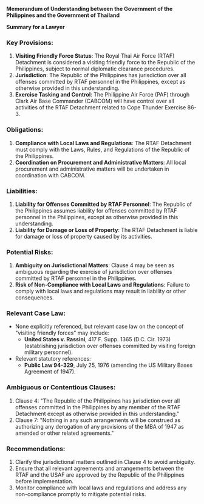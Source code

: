 **Memorandum of Understanding between the Government of the Philippines and the Government of Thailand**

**Summary for a Lawyer**

### Key Provisions:

1. **Visiting Friendly Force Status**: The Royal Thai Air Force (RTAF) Detachment is considered a visiting friendly force to the Republic of the Philippines, subject to normal diplomatic clearance procedures.
2. **Jurisdiction**: The Republic of the Philippines has jurisdiction over all offenses committed by RTAF personnel in the Philippines, except as otherwise provided in this understanding.
3. **Exercise Tasking and Control**: The Philippine Air Force (PAF) through Clark Air Base Commander (CABCOM) will have control over all activities of the RTAF Detachment related to Cope Thunder Exercise 86-3.

### Obligations:

1. **Compliance with Local Laws and Regulations**: The RTAF Detachment must comply with the Laws, Rules, and Regulations of the Republic of the Philippines.
2. **Coordination on Procurement and Administrative Matters**: All local procurement and administrative matters will be undertaken in coordination with CABCOM.

### Liabilities:

1. **Liability for Offenses Committed by RTAF Personnel**: The Republic of the Philippines assumes liability for offenses committed by RTAF personnel in the Philippines, except as otherwise provided in this understanding.
2. **Liability for Damage or Loss of Property**: The RTAF Detachment is liable for damage or loss of property caused by its activities.

### Potential Risks:

1. **Ambiguity on Jurisdictional Matters**: Clause 4 may be seen as ambiguous regarding the exercise of jurisdiction over offenses committed by RTAF personnel in the Philippines.
2. **Risk of Non-Compliance with Local Laws and Regulations**: Failure to comply with local laws and regulations may result in liability or other consequences.

### Relevant Case Law:

* None explicitly referenced, but relevant case law on the concept of "visiting friendly forces" may include:
	+ **United States v. Rassini**, 417 F. Supp. 1365 (D.C. Cir. 1973) (establishing jurisdiction over offenses committed by visiting foreign military personnel).
* Relevant statutory references:
	+ **Public Law 94-329**, July 25, 1976 (amending the US Military Bases Agreement of 1947).

### Ambiguous or Contentious Clauses:

1. Clause 4: "The Republic of the Philippines has jurisdiction over all offenses committed in the Philippines by any member of the RTAF Detachment except as otherwise provided in this understanding."
2. Clause 7: "Nothing in any such arrangements will be construed as authorizing any derogation of any provisions of the MBA of 1947 as amended or other related agreements."

### Recommendations:

1. Clarify the jurisdictional matters outlined in Clause 4 to avoid ambiguity.
2. Ensure that all relevant agreements and arrangements between the RTAF and the USAF are approved by the Republic of the Philippines before implementation.
3. Monitor compliance with local laws and regulations and address any non-compliance promptly to mitigate potential risks.